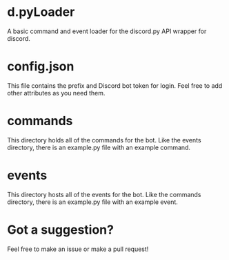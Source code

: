 # d.pyLoader
A basic command and event loader for the discord.py API wrapper for discord.

# config.json
This file contains the prefix and Discord bot token for login. Feel free to add other attributes as you need them.

# commands
This directory holds all of the commands for the bot. Like the events directory, there is an example.py file with an example command.

# events
This directory hosts all of the events for the bot. Like the commands directory, there is an example.py file with an example event.

# Got a suggestion?
Feel free to make an issue or make a pull request!
